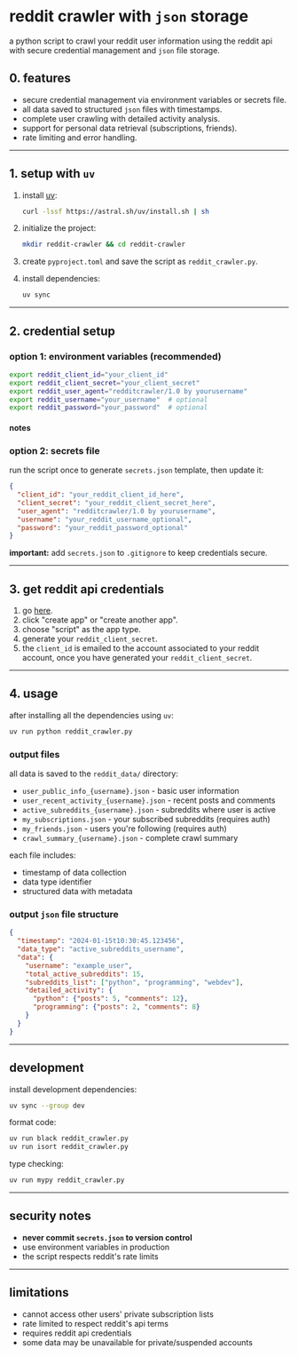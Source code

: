 # reddit crawler with `json` storage

a python script to crawl your reddit user information using the reddit api with secure credential management and `json` file storage.


## 0. features

- secure credential management via environment variables or secrets file.
- all data saved to structured `json` files with timestamps.
- complete user crawling with detailed activity analysis.
- support for personal data retrieval (subscriptions, friends).
- rate limiting and error handling.

---

## 1. setup with `uv`

1. install [uv](https://docs.astral.sh/uv/):
   ```bash
   curl -lssf https://astral.sh/uv/install.sh | sh
   ```

2. initialize the project:
   ```bash
   mkdir reddit-crawler && cd reddit-crawler
   ```

3. create `pyproject.toml` and save the script as `reddit_crawler.py`.

4. install dependencies:
   ```bash
   uv sync
   ```

---

## 2. credential setup

### option 1: environment variables (recommended)
```bash
export reddit_client_id="your_client_id"
export reddit_client_secret="your_client_secret"
export reddit_user_agent="redditcrawler/1.0 by yourusername"
export reddit_username="your_username"  # optional
export reddit_password="your_password"  # optional
```

#### notes

 
### option 2: secrets file
run the script once to generate `secrets.json` template, then update it:
```json
{
  "client_id": "your_reddit_client_id_here",
  "client_secret": "your_reddit_client_secret_here",
  "user_agent": "redditcrawler/1.0 by yourusername",
  "username": "your_reddit_username_optional",
  "password": "your_reddit_password_optional"
}
```

**important:** add `secrets.json` to `.gitignore` to keep credentials secure.

---

## 3. get reddit api credentials

1. go [here](https://www.reddit.com/prefs/apps).
2. click "create app" or "create another app".
3. choose "script" as the app type.
4. generate your `reddit_client_secret`.
5. the `client_id` is emailed to the account associated to your reddit account, once you have generated your `reddit_client_secret`.


---

## 4. usage

after installing all the dependencies using `uv`:

```bash
uv run python reddit_crawler.py
```

### output files

all data is saved to the `reddit_data/` directory:

- `user_public_info_{username}.json` - basic user information
- `user_recent_activity_{username}.json` - recent posts and comments
- `active_subreddits_{username}.json` - subreddits where user is active
- `my_subscriptions.json` - your subscribed subreddits (requires auth)
- `my_friends.json` - users you're following (requires auth)
- `crawl_summary_{username}.json` - complete crawl summary

each file includes:
- timestamp of data collection
- data type identifier
- structured data with metadata

### output `json` file structure

```json
{
  "timestamp": "2024-01-15t10:30:45.123456",
  "data_type": "active_subreddits_username",
  "data": {
    "username": "example_user",
    "total_active_subreddits": 15,
    "subreddits_list": ["python", "programming", "webdev"],
    "detailed_activity": {
      "python": {"posts": 5, "comments": 12},
      "programming": {"posts": 2, "comments": 8}
    }
  }
}
```

---

## development

install development dependencies:
```bash
uv sync --group dev
```

format code:
```bash
uv run black reddit_crawler.py
uv run isort reddit_crawler.py
```

type checking:
```bash
uv run mypy reddit_crawler.py
```

---

## security notes

- **never commit `secrets.json` to version control**
- use environment variables in production
- the script respects reddit's rate limits

---

## limitations

- cannot access other users' private subscription lists
- rate limited to respect reddit's api terms
- requires reddit api credentials
- some data may be unavailable for private/suspended accounts

